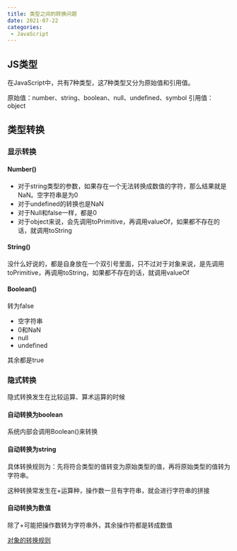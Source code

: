 ```yaml
---
title: 类型之间的转换问题
date: 2021-07-22
categories: 
 - JavaScript
---
```


## JS类型
在JavaScript中，共有7种类型，这7种类型又分为原始值和引用值。

原始值：number、string、boolean、null、undefined、symbol
引用值：object

## 类型转换
### 显示转换
#### Number()
- 对于string类型的参数，如果存在一个无法转换成数值的字符，那么结果就是NaN。空字符串是为0
- 对于undefined的转换也是NaN
- 对于Null和false一样，都是0
- 对于object来说，会先调用toPrimitive，再调用valueOf，如果都不存在的话，就调用toString

#### String()
没什么好说的，都是自身放在一个双引号里面，只不过对于对象来说，是先调用toPrimitive，再调用toString，如果都不存在的话，就调用valueOf

#### Boolean()
转为false
- 空字符串
- 0和NaN
- null
- undefined

其余都是true

### 隐式转换
隐式转换发生在比较运算、算术运算的时候

#### 自动转换为boolean
系统内部会调用Boolean()来转换

#### 自动转换为string
具体转换规则为：先将符合类型的值转变为原始类型的值，再将原始类型的值转为字符串。

这种转换常发生在+运算种，操作数一旦有字符串，就会进行字符串的拼接

#### 自动转换为数值
除了+可能把操作数转为字符串外，其余操作符都是转成数值


[对象的转换规则](https://zh.javascript.info/object-toprimitive)